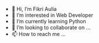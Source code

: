 - 👋 Hi, I’m Fikri Aulia
- 👀 I’m interested in Web Developer
- 🌱 I’m currently learning Python
- 💞️ I’m looking to collaborate on ...
- 📫 How to reach me ...

<!---
fikriaulia23/fikriaulia23 is a ✨ special ✨ repository because its `README.md` (this file) appears on your GitHub profile.
You can click the Preview link to take a look at your changes.
--->
